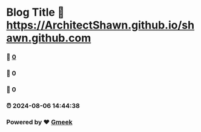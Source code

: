 # Blog Title :link: https://ArchitectShawn.github.io/shawn.github.com 
### :page_facing_up: [0](https://ArchitectShawn.github.io/shawn.github.com/tag.html) 
### :speech_balloon: 0 
### :hibiscus: 0 
### :alarm_clock: 2024-08-06 14:44:38 
### Powered by :heart: [Gmeek](https://github.com/Meekdai/Gmeek)
